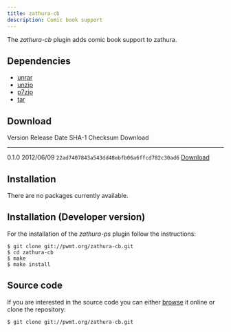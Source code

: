 ```yaml
---
title: zathura-cb
description: Comic book support
---
```


The *zathura-cb* plugin adds comic book support to zathura. 

## Dependencies
* [unrar](http://rarlab.com/rar_add.htm)
* [unzip](http://info-zip.org)
* [p7zip](http://p7zip.sourceforge.net)
* [tar](http://gnu.org/software/tar/tar.html)

## Download

Version  Release Date  SHA-1 Checksum                             Download
-------- ------------  ------------------------------------------ -----------------------------------------------
0.1.0    2012/06/09    `22ad7407843a543dd48ebfb06a6ffcd782c30ad6` [Download](../download/zathura-cb-0.1.0.tar.gz)

## Installation
There are no packages currently available.

## Installation (Developer version)
For the installation of the *zathura-ps* plugin follow the
instructions:

    $ git clone git://pwmt.org/zathura-cb.git
    $ cd zathura-cb
    $ make
    $ make install

## Source code
If you are interested in the source code you can either
[browse](http://git.pwmt.org/?p=zathura-cb.git) it online or clone the
repository:

    $ git clone git://pwmt.org/zathura-cb.git
